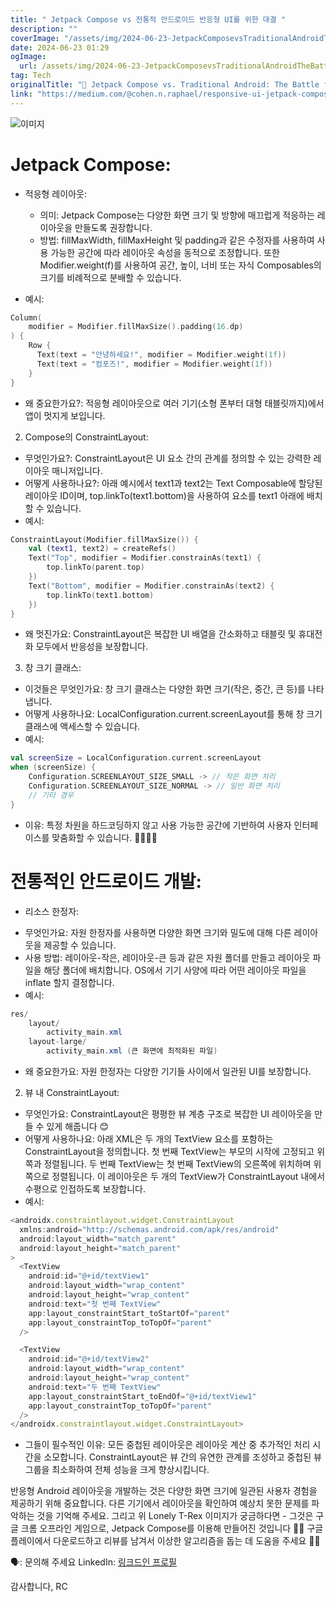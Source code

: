 ```yaml
---
title: " Jetpack Compose vs 전통적 안드로이드 반응형 UI를 위한 대결 "
description: ""
coverImage: "/assets/img/2024-06-23-JetpackComposevsTraditionalAndroidTheBattleforResponsiveUIs_0.png"
date: 2024-06-23 01:29
ogImage:
  url: /assets/img/2024-06-23-JetpackComposevsTraditionalAndroidTheBattleforResponsiveUIs_0.png
tag: Tech
originalTitle: "🚀 Jetpack Compose vs. Traditional Android: The Battle for Responsive UIs! 📱🤖💡"
link: "https://medium.com/@cohen.n.raphael/responsive-ui-jetpack-compose-vs-18ec617aa216"
---
```


![이미지](/assets/img/2024-06-23-JetpackComposevsTraditionalAndroidTheBattleforResponsiveUIs_0.png)

# Jetpack Compose:

- 적응형 레이아웃:

  - 의미: Jetpack Compose는 다양한 화면 크기 및 방향에 매끄럽게 적응하는 레이아웃을 만들도록 권장합니다.
  - 방법: fillMaxWidth, fillMaxHeight 및 padding과 같은 수정자를 사용하여 사용 가능한 공간에 따라 레이아웃 속성을 동적으로 조정합니다. 또한 Modifier.weight(f)를 사용하여 공간, 높이, 너비 또는 자식 Composables의 크기를 비례적으로 분배할 수 있습니다.

- 예시:

<div class="content-ad"></div>

```kotlin
Column(
    modifier = Modifier.fillMaxSize().padding(16.dp)
) {
    Row {
      Text(text = "안녕하세요!", modifier = Modifier.weight(1f))
      Text(text = "컴포즈!", modifier = Modifier.weight(1f))
    }
}
```

- 왜 중요한가요?: 적응형 레이아웃으로 여러 기기(소형 폰부터 대형 태블릿까지)에서 앱이 멋지게 보입니다.

2. Compose의 ConstraintLayout:

- 무엇인가요?: ConstraintLayout은 UI 요소 간의 관계를 정의할 수 있는 강력한 레이아웃 매니저입니다.
- 어떻게 사용하나요?: 아래 예시에서 text1과 text2는 Text Composable에 할당된 레이아웃 ID이며, top.linkTo(text1.bottom)을 사용하여 요소를 text1 아래에 배치할 수 있습니다.
- 예시:

<div class="content-ad"></div>

```kotlin
ConstraintLayout(Modifier.fillMaxSize()) {
    val (text1, text2) = createRefs()
    Text("Top", modifier = Modifier.constrainAs(text1) {
        top.linkTo(parent.top)
    })
    Text("Bottom", modifier = Modifier.constrainAs(text2) {
        top.linkTo(text1.bottom)
    })
}
```

- 왜 멋진가요: ConstraintLayout은 복잡한 UI 배열을 간소화하고 태블릿 및 휴대전화 모두에서 반응성을 보장합니다.

3. 창 크기 클래스:

- 이것들은 무엇인가요: 창 크기 클래스는 다양한 화면 크기(작은, 중간, 큰 등)를 나타냅니다.
- 어떻게 사용하나요: LocalConfiguration.current.screenLayout를 통해 창 크기 클래스에 액세스할 수 있습니다.
- 예시:

<div class="content-ad"></div>

```kotlin
val screenSize = LocalConfiguration.current.screenLayout
when (screenSize) {
    Configuration.SCREENLAYOUT_SIZE_SMALL -> // 작은 화면 처리
    Configuration.SCREENLAYOUT_SIZE_NORMAL -> // 일반 화면 처리
    // 기타 경우
}
```

- 이유: 특정 차원을 하드코딩하지 않고 사용 가능한 공간에 기반하여 사용자 인터페이스를 맞춤화할 수 있습니다. 💃🏽🕺🏿

# 전통적인 안드로이드 개발:

- 리소스 한정자:

<div class="content-ad"></div>

- 무엇인가요: 자원 한정자를 사용하면 다양한 화면 크기와 밀도에 대해 다른 레이아웃을 제공할 수 있습니다.
- 사용 방법: 레이아웃-작은, 레이아웃-큰 등과 같은 자원 폴더를 만들고 레이아웃 파일을 해당 폴더에 배치합니다. OS에서 기기 사양에 따라 어떤 레이아웃 파일을 inflate 할지 결정합니다.
- 예시:

```java
res/
    layout/
        activity_main.xml
    layout-large/
        activity_main.xml (큰 화면에 최적화된 파일)
```

- 왜 중요한가요: 자원 한정자는 다양한 기기들 사이에서 일관된 UI를 보장합니다.

2. 뷰 내 ConstraintLayout:

<div class="content-ad"></div>

- 무엇인가요: ConstraintLayout은 평평한 뷰 계층 구조로 복잡한 UI 레이아웃을 만들 수 있게 해줍니다 😊
- 어떻게 사용하나요: 아래 XML은 두 개의 TextView 요소를 포함하는 ConstraintLayout을 정의합니다. 첫 번째 TextView는 부모의 시작에 고정되고 위쪽과 정렬됩니다. 두 번째 TextView는 첫 번째 TextView의 오른쪽에 위치하며 위쪽으로 정렬됩니다. 이 레이아웃은 두 개의 TextView가 ConstraintLayout 내에서 수평으로 인접하도록 보장합니다.
- 예시:

```js
<androidx.constraintlayout.widget.ConstraintLayout
  xmlns:android="http://schemas.android.com/apk/res/android"
  android:layout_width="match_parent"
  android:layout_height="match_parent"
>
  <TextView
    android:id="@+id/textView1"
    android:layout_width="wrap_content"
    android:layout_height="wrap_content"
    android:text="첫 번째 TextView"
    app:layout_constraintStart_toStartOf="parent"
    app:layout_constraintTop_toTopOf="parent"
  />

  <TextView
    android:id="@+id/textView2"
    android:layout_width="wrap_content"
    android:layout_height="wrap_content"
    android:text="두 번째 TextView"
    app:layout_constraintStart_toEndOf="@+id/textView1"
    app:layout_constraintTop_toTopOf="parent"
  />
</androidx.constraintlayout.widget.ConstraintLayout>
```

- 그들이 필수적인 이유: 모든 중첩된 레이아웃은 레이아웃 계산 중 추가적인 처리 시간을 소모합니다. ConstraintLayout은 뷰 간의 유연한 관계를 조성하고 중첩된 뷰 그룹을 최소화하여 전체 성능을 크게 향상시킵니다.

반응형 Android 레이아웃을 개발하는 것은 다양한 화면 크기에 일관된 사용자 경험을 제공하기 위해 중요합니다. 다른 기기에서 레이아웃을 확인하여 예상치 못한 문제를 파악하는 것을 기억해 주세요. 그리고 위 Lonely T-Rex 이미지가 궁금하다면 - 그것은 구글 크롬 오프라인 게임으로, Jetpack Compose를 이용해 만들어진 것입니다 👍🏽 구글 플레이에서 다운로드하고 리뷰를 남겨서 이상한 알고리즘을 돕는 데 도움을 주세요 🚀📱

<div class="content-ad"></div>

🗣️: 문의해 주세요
LinkedIn: [링크드인 프로필](https://www.linkedin.com/in/raphael-c-8b43612b6/)

감사합니다,
RC
